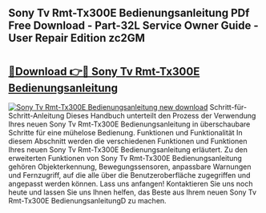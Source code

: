 ## Sony Tv Rmt-Tx300E Bedienungsanleitung PDf Free Download - Part-32L Service Owner Guide - User Repair Edition zc2GM

# <h2><a href="http://df1sty.blite.top/?on=Sony+Tv+Rmt-Tx300E+Bedienungsanleitung">🔗Download 👉🔴 Sony Tv Rmt-Tx300E Bedienungsanleitung</a></h2>

[![Sony Tv Rmt-Tx300E Bedienungsanleitung new download](https://i.imgur.com/lujVjoI.png)](http://df1sty.blite.top/?on=Sony+Tv+Rmt-Tx300E+Bedienungsanleitung)
Schritt-für-Schritt-Anleitung Dieses Handbuch unterteilt den Prozess der Verwendung Ihres neuen Sony Tv Rmt-Tx300E Bedienungsanleitung in überschaubare Schritte für eine mühelose Bedienung. Funktionen und Funktionalität In diesem Abschnitt werden die verschiedenen Funktionen und Funktionen Ihres neuen Sony Tv Rmt-Tx300E Bedienungsanleitung erläutert. Zu den erweiterten Funktionen von Sony Tv Rmt-Tx300E Bedienungsanleitung gehören Objekterkennung, Bewegungssensoren, anpassbare Warnungen und Fernzugriff, auf die alle über die Benutzeroberfläche zugegriffen und angepasst werden können. Lass uns anfangen! Kontaktieren Sie uns noch heute und lassen Sie uns Ihnen helfen, das Beste aus Ihrem neuen Sony Tv Rmt-Tx300E BedienungsanleitungD zu machen.
